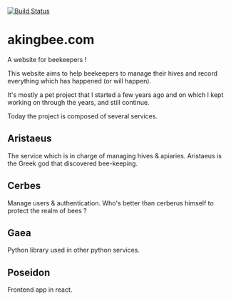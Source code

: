[![Build Status](https://travis-ci.com/yo-main/akingbee.svg?branch=master)](https://travis-ci.com/yo-main/akingbee)
# akingbee.com
A website for beekeepers !

This website aims to help beekeepers to manage their hives and record everything which has happened (or will happen).

It's mostly a pet project that I started a few years ago and on which I kept working on through the years, and still continue.

Today the project is composed of several services.

## Aristaeus

The service which is in charge of managing hives & apiaries.
Aristaeus is the Greek god that discovered bee-keeping.

## Cerbes

Manage users & authentication.
Who's better than cerberus himself to protect the realm of bees ?

## Gaea

Python library used in other python services.

## Poseidon

Frontend app in react. 

